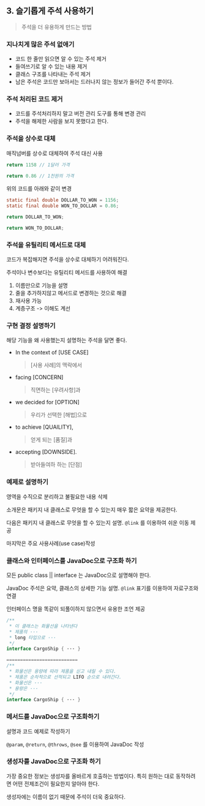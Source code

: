 ## 3. 슬기롭게 주석 사용하기

> 주석을 더 유용하게 만드는 방법



### 지나치게 많은 주석 없애기

* 코드 한 줄만 읽으면 알 수 있는 주석 제거
* 들여쓰기로 알 수 있는 내용 제거
* 클래스 구조를 나타내는 주석 제거
* 남은 주석은 코드만 보아서는 드러나지 않는 정보가 들어간 주석 뿐이다.



### 주석 처리된 코드 제거

* 코드를 주석처리하지 말고 버전 관리 도구를 통해 변경 관리
* 주석을 해제한 사람을 보지 못했다고 한다.



### 주석을 상수로 대체

매직넘버를 상수로 대체하여 주석 대신 사용

```java
return 1158	// 1달러 가격
  
return 0.86	// 1천원의 가격
```

위의 코드를 아래와 같이 변경

```java
static final double DOLLAR_TO_WON = 1156;
static final double WON_TO_DOLLAR = 0.86;

return DOLLAR_TO_WON;

return WON_TO_DOLLAR;
```





### 주석을 유틸리티 메서드로 대체

코드가 복잡해지면 주석을 상수로 대체하기 어려워진다. 

주석이나 변수보다는 유틸리티 메서드를 사용하여 해결

1. 이름만으로 기능을 설명
2. 줄을 추가하지않고 메서드로 변경하는 것으로 해결
3. 재사용 가능
4. 계층구조 -> 이해도 계선



### 구현 결정 설명하기

해당 기능을 왜 사용했는지 설명하는 주석을 달면 좋다.

* In the context of [USE CASE] 

  > [사용 사례]의 맥락에서

* facing [CONCERN] 

  > 직면하는 [우려사항]과

* we decided for [OPTION]

  > 우리가 선택한 [해법]으로

* to achieve [QUAILITY],

  > 얻게 되는 [품질]과

* accepting [DOWNSIDE].

  > 받아들여하 하는 [단점]



### 예제로 설명하기

영역을 수직으로 분리하고 불필요한 내용 삭제

소개문은 패키지 내 클래스로 무엇을 할 수 있는지 매우 짧은 요약을 제공한다.

다음은 패키지 내 클래스로 무엇을 할 수 있는지 설명. ```@link``` 를 이용하여 쉬운 이동 제공

마지막은 주요 사용사례(use case)작성



### 클래스와 인터페이스를 JavaDoc으로 구조화 하기

모든 public class || interface 는 JavaDoc으로 설명해야 한다.

JavaDoc 주석은 요약, 클래스의 상세한 기능 설명. ```@link``` 표기를 이용하여 자료구조와 연결



인터페이스 명을 똑같이 되풀이하지 않으면서 유용한 조언 제공

```java
/**
 * 이 클래스는 화물선을 나타낸다
 * 제품의 ···
 * long 타입으로 ···
 */
interface CargoShip { ··· }

==========================
/**
 * 화물선은 용량에 따라 제품을 싣고 내릴 수 있다.
 * 제품은 순차적으로 선적되고 LIFO 순으로 내려간다.
 * 화물선은 ···
 * 용량은 ···
 */
interface CargoShip { ··· }
```



### 메서드를 JavaDoc으로 구조화하기

설명과 코드 예제로 작성하기

```@param```, ```@return```, ```@throws```, ```@see``` 를 이용하여 JavaDoc 작성



### 생성자를 JavaDoc으로 구조화 하기

가장 중요한 정보는 생성자를 올바르게 호출하는 방법이다. 특히 원하는 대로 동작하려면 어떤 전제조건이 필요한지 알아야 한다.

생성자에는 이름이 없기 때문에 주석이 더욱 중요하다.



